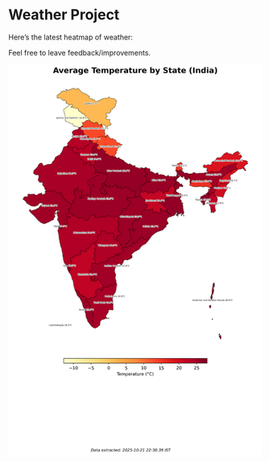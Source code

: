 # Weather Project

Here’s the latest heatmap of weather:

Feel free to leave feedback/improvements.

![India Heatmap](docs/assets/india_heatmap.png?v=F7BC39)
